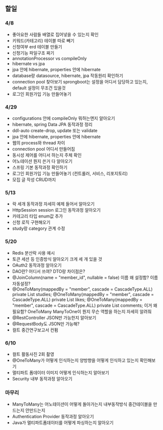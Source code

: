 ## 할일
### 4/8
- 좋아요한 사람들 배열로 집어넣을 수 있는지 확인
- 키워드(카테고리) 테이블 따로 빼기
- 신청여부 erd 테이블 만들기
- 신청기능 파일구조 짜기
- annotationProcessor vs compileOnly
- hibernate vs jpa
- jpa 안에 hibernate, properties 안에 hibernate
- database랑 datasource, hibernate, jpa 작동원리 확인하기
- connection pool 찾아보기 sprongboot는 설정을 어디서 담당하고 있는지, default 설정이 무조건 있을것
- 로그인 회원가입 기능 만들어놓기

### 4/29
- configurations 안에 compileOnly 뭐하는앤지 알아오기
- hibernate, spring Data JPA 동작과정 정리
- ddl-auto create-drop, update 또는 validate
- jpa 안에 hibernate, properties 안에 hibernate
- 웹의 process와 thread 차이
- connection pool 어디서 만들어짐
- 동시성 제어를 어디서 하는지 주체 확인
- 어노테이션 뭔지 쓴거 다 알아오기
- 스프링 기본 동작과정 확인하기
- 로그인 회원가입 기능 만들어놓기 (컨트롤러, 서비스, 리포지토리)
- 모집 글 작성 CRUD까지

### 5/13
- 락 세개 동작과정 자세히 예제 들어서 알아오기
- HttpSession session 로그인 동작과정 알아오기
- 카테고리 타입 enum값 추가
- 신청 로직 구현해오기
- study랑 category 관계 수정

### 5/20
- Redis 분산락 사용 예시
- 토큰 세션 등 인증방식 알아오기 크게 세 개 있을 것
- OAuth2 동작과정 알아오기
- DAO란? 어디서 쓰여? DTO랑 차이점은?
- @JoinColumn(name = "member_id", nullable = false) 이름 왜 설정함? 이름 자동설정?
- @OneToMany(mappedBy = "member", cascade = CascadeType.ALL)
  private List<Study> studies;
  @OneToMany(mappedBy = "member", cascade = CascadeType.ALL)
  private List<Likes> likes;
  @OneToMany(mappedBy = "member", cascade = CascadeType.ALL)
  private List<Comment> comments; 이거 왜 필요함? OneToMany ManyToOne이 뭔지 무슨 역할을 하는지 자세히 알려줘
- @RestController JSON만 가능한지 알아보기
- @RequestBody도 JSON만 가능해?
- 컬트 중간연구보고서 컨펌

### 6/10
- 컬트 활동사진 2회 촬영
- @OneToMany가 어떻게 인식하는지 양방향을 어떻게 인식하고 있는지 확인해보기
- 멀티파트 폼데이터 이미지 어떻게 인식하는지 알아보기
- Security 내부 동작과정 알아오기


### 마무리
- ManyToMany는 어노테이션이 어떻게 돌아가는지 내부동작방식 중간테이블을 만드는지 안만드는지
- Authentication Provider 동작과정 알아오기
- Java가 멀티파트폼데이터를 어떻게 파싱하는지 알아오기